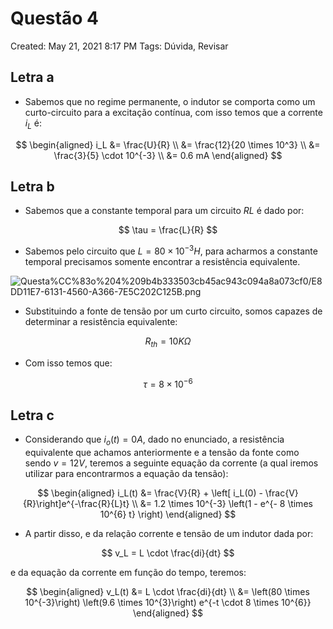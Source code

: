 # Questão 4

Created: May 21, 2021 8:17 PM
Tags: Dúvida, Revisar

## Letra a

- Sabemos que no regime permanente, o indutor se comporta como um curto-circuito para a excitação contínua, com isso temos que a corrente $i_L$ é:

$$
\begin{aligned}
i_L &= \frac{U}{R} \\
&= \frac{12}{20 \times 10^3} \\ 
&= \frac{3}{5} \cdot 10^{-3} \\
&= 0.6 mA
\end{aligned}
$$

## Letra b

- Sabemos que a constante temporal para um circuito $RL$ é dado por:

$$
\tau = \frac{L}{R}
$$

- Sabemos pelo circuito que $L = 80 \times 10^{-3} H$, para acharmos a constante temporal precisamos somente encontrar a resistência equivalente.

![Questa%CC%83o%204%209b4b333503cb45ac943c094a8a073cf0/E8DD11E7-6131-4560-A366-7E5C202C125B.png](Questa%CC%83o%204%209b4b333503cb45ac943c094a8a073cf0/E8DD11E7-6131-4560-A366-7E5C202C125B.png)

- Substituindo a fonte de tensão por um curto circuito, somos capazes de determinar a resistência equivalente:

$$
R_{th} = 10 K\Omega
$$

- Com isso temos que:

$$
\tau = 8 \times 10^{-6}
$$

## Letra c

- Considerando que $i_o(t) = 0A$, dado no enunciado, a resistência equivalente que achamos anteriormente e a tensão da fonte como sendo $v = 12V$, teremos a seguinte equação da corrente (a qual iremos utilizar para encontrarmos a equação da tensão):

$$
\begin{aligned}
i_L(t) &= \frac{V}{R} + \left[ i_L(0) - \frac{V}{R}\right]e^{-\frac{R}{L}t} \\ 
&= 1.2 \times 10^{-3} \left(1 - e^{- 8 \times 10^{6} t} \right)
\end{aligned}
$$

- A partir disso, e da relação corrente e tensão de um indutor dada por:

$$
v_L = L \cdot \frac{di}{dt}
$$

e da equação da corrente em função do tempo, teremos: 

$$
\begin{aligned}
v_L(t) &= L \cdot \frac{di}{dt} \\ 
&= \left(80 \times 10^{-3}\right) \left(9.6 \times 10^{3}\right) e^{-t \cdot 8 \times 10^{6}}
\end{aligned}
$$